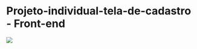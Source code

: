 # Projeto-individual-tela-de-cadastro - Front-end
![](https://user-images.githubusercontent.com/47002730/73616984-ee461e00-45f8-11ea-97b0-6b45884000ba.png)
